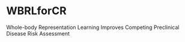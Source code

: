 # WBRLforCR
Whole-body Representation Learning Improves Competing Preclinical Disease Risk Assessment

